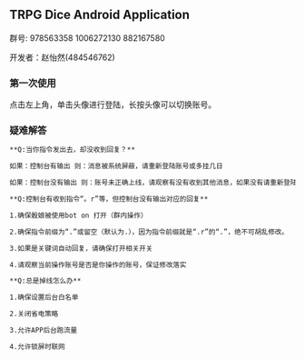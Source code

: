 ## TRPG Dice Android Application

群号: 978563358 1006272130 882167580

开发者：赵怡然(484546762)
### 第一次使用
点击左上角，单击头像进行登陆，长按头像可以切换账号。

### 疑难解答
```markdown
**Q:当你指令发出去，却没收到回复？**

如果：控制台有输出 则：消息被系统屏蔽，请重新登陆账号或多挂几日

如果：控制台没有输出 则：账号未正确上线，请观察有没有收到其他消息，如果没有请重新登陆

**Q:控制台有收到指令“。r”等，但控制台没有输出对应的回复**

1.确保骰娘被使用bot on 打开（群内操作）

2.确保指令前缀为“.”或留空（默认为.），因为指令前缀就是“.r”的“.”，绝不可胡乱修改。

3.如果是关键词自动回复，请确保打开相关开关

4.请观察当前操作账号是否是你操作的账号，保证修改落实

**Q:总是掉线怎么办**

1.确保设置后台白名单

2.关闭省电策略

3.允许APP后台跑流量

4.允许锁屏时联网
```
